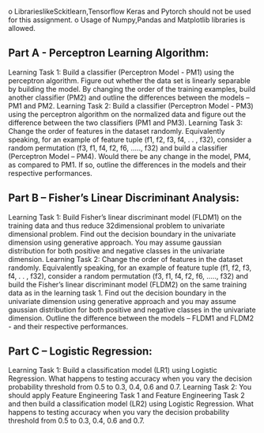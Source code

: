 
o LibrarieslikeSckitlearn,Tensorflow Keras and Pytorch should not be used for this assignment.
o Usage of Numpy,Pandas and Matplotlib libraries is allowed.


## Part A - Perceptron Learning Algorithm:
Learning Task 1: Build a classifier (Perceptron Model - PM1) using the perceptron algorithm. Figure out whether the data set is linearly separable by building the model. By changing the order of the training examples, build another classifier (PM2) and outline the differences between the models – PM1 and PM2.
Learning Task 2: Build a classifier (Perceptron Model - PM3) using the perceptron algorithm on the normalized data and figure out the difference between the two classifiers (PM1 and PM3). Learning Task 3: Change the order of features in the dataset randomly. Equivalently speaking, for an example of feature tuple (f1, f2, f3, f4, . . , f32), consider a random permutation (f3, f1, f4, f2, f6, ....., f32) and build a classifier (Perceptron Model – PM4). Would there be any change in the model, PM4, as compared to PM1. If so, outline the differences in the models and their respective performances.

## Part B – Fisher’s Linear Discriminant Analysis: 

Learning Task 1: Build Fisher’s linear discriminant model (FLDM1) on the training data and thus reduce 32dimensional problem to univariate dimensional problem. Find out the decision boundary in the univariate dimension using generative approach. You may assume gaussian distribution for both positive and negative classes in the univariate dimension.
Learning Task 2: Change the order of features in the dataset randomly. Equivalently speaking, for an example of feature tuple (f1, f2, f3, f4, . . , f32), consider a random permutation (f3, f1, f4, f2, f6, ....., f32) and build the Fisher’s linear discriminant model (FLDM2) on the same training data as in the learning task 1. Find out the decision boundary in the univariate dimension using generative approach and you may assume gaussian distribution for both positive and negative
classes in the univariate dimension. Outline the difference between the models – FLDM1 and FLDM2 - and their respective performances.

## Part C – Logistic Regression:
Learning Task 1: Build a classification model (LR1) using Logistic Regression. What happens to testing accuracy when you vary the decision probability threshold from 0.5 to 0.3, 0.4, 0.6 and 0.7.
Learning Task 2: You should apply Feature Engineering Task 1 and Feature Engineering Task 2 and then build a classification model (LR2) using Logistic Regression. What happens to testing accuracy when you vary the decision probability threshold from 0.5 to 0.3, 0.4, 0.6 and 0.7.

